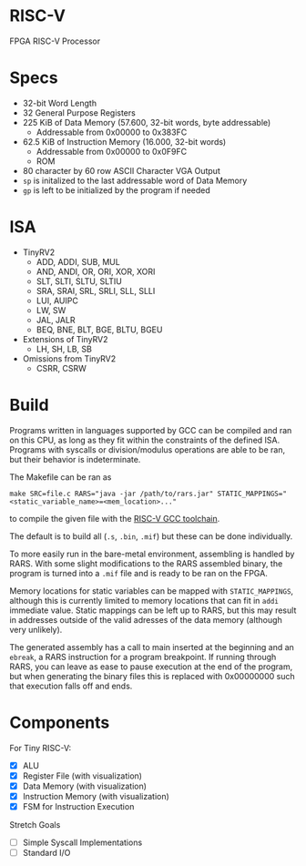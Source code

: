 # RISC-V
FPGA RISC-V Processor

# Specs
- 32-bit Word Length
- 32 General Purpose Registers
- 225 KiB of Data Memory (57.600, 32-bit words, byte addressable)
    - Addressable from 0x00000 to 0x383FC
- 62.5 KiB of Instruction Memory (16.000, 32-bit words)
    - Addressable from 0x00000 to 0x0F9FC
    - ROM
- 80 character by 60 row ASCII Character VGA Output 
- `sp` is initalized to the last addressable word of Data Memory
- `gp` is left to be initialized by the program if needed

# ISA
- TinyRV2
    - ADD, ADDI, SUB, MUL
    - AND, ANDI, OR, ORI, XOR, XORI
    - SLT, SLTI, SLTU, SLTIU
    - SRA, SRAI, SRL, SRLI, SLL, SLLI
    - LUI, AUIPC
    - LW, SW
    - JAL, JALR
    - BEQ, BNE, BLT, BGE, BLTU, BGEU
- Extensions of TinyRV2
    - LH, SH, LB, SB
- Omissions from TinyRV2
    - CSRR, CSRW

# Build
Programs written in languages supported by GCC can be compiled and ran on this CPU, as long as they fit within the constraints of the defined ISA. Programs with syscalls or division/modulus operations are able to be ran, but their behavior is indeterminate.

The Makefile can be ran as 
```
make SRC=file.c RARS="java -jar /path/to/rars.jar" STATIC_MAPPINGS="<static_variable_name>=<mem_location>..."
```
to compile the given file with the [RISC-V GCC toolchain](https://github.com/riscv-collab/riscv-gnu-toolchain). 

The default is to build all (`.s`, `.bin`, `.mif`) but these can be done individually. 

To more easily run in the bare-metal environment, assembling is handled by RARS. With some slight modifications to the RARS assembled binary, the program is turned into a `.mif` file and is ready to be ran on the FPGA.

Memory locations for static variables can be mapped with `STATIC_MAPPINGS`, although this is currently limited to memory locations that can fit in `addi` immediate value. Static mappings can be left up to RARS, but this may result in addresses outside of the valid adresses of the data memory (although very unlikely).

The generated assembly has a call to main inserted at the beginning and an `ebreak`, a RARS instruction for a program breakpoint. If running through RARS, you can leave as ease to pause execution at the end of the program, but when generating the binary files this is replaced with 0x00000000 such that execution falls off and ends.

# Components
For Tiny RISC-V:
- [X] ALU
- [X] Register File (with visualization)
- [X] Data Memory (with visualization)
- [X] Instruction Memory (with visualization)
- [X] FSM for Instruction Execution

Stretch Goals
- [ ] Simple Syscall Implementations
- [ ] Standard I/O
